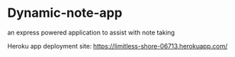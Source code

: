 # Dynamic-note-app
an express powered application to assist with note taking

Heroku app deployment site:
https://limitless-shore-06713.herokuapp.com/
